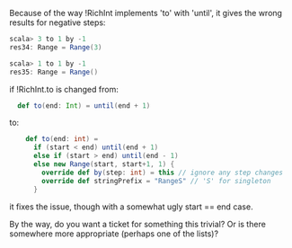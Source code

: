 Because of the way !RichInt implements 'to' with 'until', it gives the wrong results for negative steps:

```scala
scala> 3 to 1 by -1
res34: Range = Range(3)

scala> 1 to 1 by -1
res35: Range = Range()
```

if !RichInt.to is changed from:
```scala
  def to(end: Int) = until(end + 1)
```
to:
```scala
    def to(end: int) =
      if (start < end) until(end + 1)
      else if (start > end) until(end - 1)
      else new Range(start, start+1, 1) {
        override def by(step: int) = this // ignore any step changes
        override def stringPrefix = "RangeS" // 'S' for singleton
      }
```
it fixes the issue, though with a somewhat ugly start == end case.

By the way, do you want a ticket for something this trivial?  Or is there somewhere more appropriate (perhaps one of the lists)?
